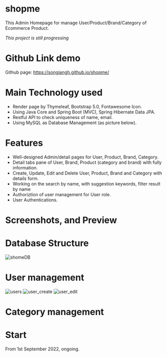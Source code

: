 # shopme
This Admin Homepage for manage User/Product/Brand/Category of Ecommerce Product.

*This project is still progressing*

# Github Link demo
Github page: https://songiangh.github.io/shopme/

# Main Technology used
- Render page by Thymeleaf, Bootstrap 5.0, Fontawesome Icon.
- Using Java Core and Spring Boot (MVC), Spring Hibernate Data JPA.
- Restful API to check uniqueness of name, email.
- Using MySQL as Database Management (as picture below).

# Features
- Well-designed Admin/detail pages for User, Product, Brand, Category.
- Detail tabs pane of User, Brand, Product (category and brand) with fully information.
- Create, Update, Edit and Delete User, Product, Brand and Category with details form.
- Working on the search by name, with suggestion keywords, filter result by name
- Authoriztion of user management for User role.
- User Authentications.

# Screenshots, and Preview
# Database Structure
![shomeDB](https://user-images.githubusercontent.com/87811575/197439623-66541164-0e53-48d9-b9f1-08f7c1c05187.JPG)
# User management
![users](https://user-images.githubusercontent.com/87811575/197439511-aa560dd8-8e98-42d8-8a25-b4fb12f88a25.JPG)
![user_create](https://user-images.githubusercontent.com/87811575/197439760-f9195d20-8faf-4ba2-a2c1-14033b428d14.JPG)
![user_edit](https://user-images.githubusercontent.com/87811575/197439859-5732a184-beda-417e-8fbe-3b2341363fa9.JPG)

# Category management



# Start
From 1st September 2022, ongoing.
